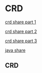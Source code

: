 # CRD

[crd share part 1](https://blog.csdn.net/boling_cavalry/article/details/88917818)

[crd share part 2](https://blog.csdn.net/boling_cavalry/article/details/88924194)

[crd share part 3](https://blog.csdn.net/boling_cavalry/article/details/88934063)

[java share](https://github.com/zq2599/blog_demos)

## CRD